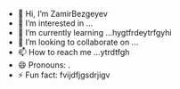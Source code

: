 - 👋 Hi, I’m ZamirBezgeyev
- 👀 I’m interested in ...
- 🌱 I’m currently learning ...hygtfrdeytrfgyhi
- 💞️ I’m looking to collaborate on ...
- 📫 How to reach me ...ytrdtfgh
- 😄 Pronouns: .
- ⚡ Fun fact: fvijdfjgsdrjigv
<!---
ZamirBezgeyev/ZamirBezgeyev is a ✨ special ✨ repository because its `README.md` (this file) appears on your GitHub profile.
You can click the Preview link to take a look at your changes.
--->
